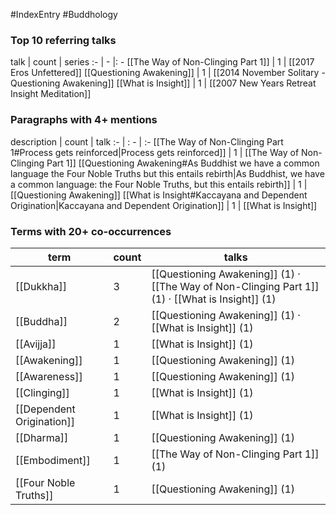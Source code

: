 #IndexEntry #Buddhology

### Top 10 referring talks
talk | count | series
:- | - |: -
[[The Way of Non-Clinging Part 1]] | 1 | [[2017 Eros Unfettered]]
[[Questioning Awakening]] | 1 | [[2014 November Solitary - Questioning Awakening]]
[[What is Insight]] | 1 | [[2007 New Years Retreat Insight Meditation]]

### Paragraphs with 4+ mentions
description | count | talk
:- | : - | :-
[[The Way of Non-Clinging Part 1#Process gets reinforced\|Process gets reinforced]] | 1 | [[The Way of Non-Clinging Part 1]]
[[Questioning Awakening#As Buddhist we have a common language the Four Noble Truths but this entails rebirth\|As Buddhist, we have a common language: the Four Noble Truths, but this entails rebirth]] | 1 | [[Questioning Awakening]]
[[What is Insight#Kaccayana and Dependent Origination\|Kaccayana and Dependent Origination]] | 1 | [[What is Insight]]

### Terms with 20+ co-occurrences
term | count | talks
-|-|-
[[Dukkha]] | 3 | <span class="counts">[[Questioning Awakening]] (1) · [[The Way of Non-Clinging Part 1]] (1) · [[What is Insight]] (1)</span> 
[[Buddha]] | 2 | <span class="counts">[[Questioning Awakening]] (1) · [[What is Insight]] (1)</span> 
[[Avijja]] | 1 | <span class="counts">[[What is Insight]] (1)</span> 
[[Awakening]] | 1 | <span class="counts">[[Questioning Awakening]] (1)</span> 
[[Awareness]] | 1 | <span class="counts">[[Questioning Awakening]] (1)</span> 
[[Clinging]] | 1 | <span class="counts">[[What is Insight]] (1)</span> 
[[Dependent Origination]] | 1 | <span class="counts">[[What is Insight]] (1)</span> 
[[Dharma]] | 1 | <span class="counts">[[Questioning Awakening]] (1)</span> 
[[Embodiment]] | 1 | <span class="counts">[[The Way of Non-Clinging Part 1]] (1)</span> 
[[Four Noble Truths]] | 1 | <span class="counts">[[Questioning Awakening]] (1)</span> 

